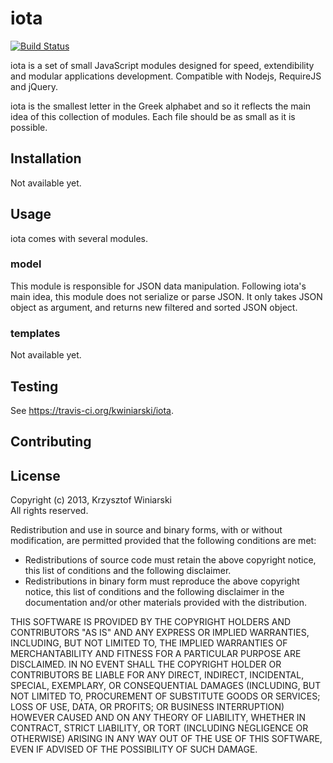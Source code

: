 # iota #

[![Build Status](https://travis-ci.org/kwiniarski/iota.png)](https://travis-ci.org/kwiniarski/iota "Build Status")

iota is a set of small JavaScript modules designed for speed, extendibility and modular applications development. Compatible with Nodejs, RequireJS and jQuery.

iota is the smallest letter in the Greek alphabet and so it reflects the main idea of this collection of modules. Each file should be as small as it is possible.

## Installation ##

Not available yet.

## Usage ##

iota comes with several modules.

### model ###

This module is responsible for JSON data manipulation. Following iota's main idea, this module does not serialize or parse JSON. It only takes JSON object as argument, and returns new filtered and sorted JSON object.

### templates ###

Not available yet.

## Testing ##

See https://travis-ci.org/kwiniarski/iota.

## Contributing ##

## License ##

Copyright (c) 2013, Krzysztof Winiarski<br/>
All rights reserved.

Redistribution and use in source and binary forms, with or without modification, are permitted provided that the following conditions are met:

- Redistributions of source code must retain the above copyright notice, this list of conditions and the following disclaimer.
- Redistributions in binary form must reproduce the above copyright notice, this list of conditions and the following disclaimer in the documentation and/or other materials provided with the distribution.

THIS SOFTWARE IS PROVIDED BY THE COPYRIGHT HOLDERS AND CONTRIBUTORS "AS IS" AND ANY EXPRESS OR IMPLIED WARRANTIES, INCLUDING, BUT NOT LIMITED TO, THE IMPLIED WARRANTIES OF MERCHANTABILITY AND FITNESS FOR A PARTICULAR PURPOSE ARE DISCLAIMED. IN NO EVENT SHALL THE COPYRIGHT HOLDER OR CONTRIBUTORS BE LIABLE FOR ANY DIRECT, INDIRECT, INCIDENTAL, SPECIAL, EXEMPLARY, OR CONSEQUENTIAL DAMAGES (INCLUDING, BUT NOT LIMITED TO, PROCUREMENT OF SUBSTITUTE GOODS OR SERVICES; LOSS OF USE, DATA, OR PROFITS; OR BUSINESS INTERRUPTION) HOWEVER CAUSED AND ON ANY THEORY OF LIABILITY, WHETHER IN CONTRACT, STRICT LIABILITY, OR TORT (INCLUDING NEGLIGENCE OR OTHERWISE) ARISING IN ANY WAY OUT OF THE USE OF THIS SOFTWARE, EVEN IF ADVISED OF THE POSSIBILITY OF SUCH DAMAGE.